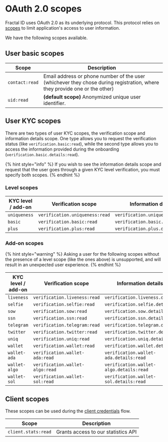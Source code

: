 # OAuth 2.0 scopes

Fractal ID uses OAuth 2.0 as its underlying protocol. This protocol relies on [scopes](https://oauth.net/2/scope/) to limit application's access to user information.

We have the following scopes available.

## User basic scopes

| Scope          | Description                                                                                                               |
| -------------- | ------------------------------------------------------------------------------------------------------------------------- |
| `contact:read` | Email address or phone number of the user (whichever they chose during registration, where they provide one or the other) |
| `uid:read`     | **(default scope)** Anonymized unique user identifier.                                                                    |

## User KYC scopes

There are two types of user KYC scopes, the verification scope and information details scope. One type allows you to request the verification status (like `verification.basic:read`), while the second type allows you to access the information provided during the onboarding (`verification.basic.details:read`).

{% hint style="info" %}
If you wish to see the information details scope and request that the user goes through a given KYC level verification, you must specify both scopes.
{% endhint %}

### Level scopes

| KYC level / add-on | Verification scope             | Information details scope              |
| ------------------ | ------------------------------ | -------------------------------------- |
| `uniqueness`       | `verification.uniqueness:read` | `verification.uniqueness.details:read` |
| `basic`            | `verification.basic:read`      | `verification.basic.details:read`      |
| `plus`             | `verification.plus:read`       | `verification.plus.details:read`       |

### Add-on scopes

{% hint style="warning" %}
Asking a user for the following scopes without the presence of a level scope (like the ones above) is unsupported, and will result in an unexpected user experience.
{% endhint %}

| KYC level / add-on | Verification scope              | Information details scope               |
| ------------------ | ------------------------------- | --------------------------------------- |
| `liveness`         | `verification.liveness:read`    | `verification.liveness.details:read`    |
| `selfie`           | `verification.selfie:read`      | `verification.selfie.details:read`      |
| `sow`              | `verification.sow:read`         | `verification.sow.details:read`         |
| `ssn`              | `verification.ssn:read`         | `verification.ssn.details:read`         |
| `telegram`         | `verification.telegram:read`    | `verification.telegram.details:read`    |
| `twitter`          | `verification.twitter:read`     | `verification.twitter.details:read`     |
| `uniq`             | `verification.uniq:read`        | `verification.uniq.details:read`        |
| `wallet`           | `verification.wallet:read`      | `verification.wallet.details:read`      |
| `wallet-ada`       | `verification.wallet-ada:read`  | `verification.wallet-ada.details:read`  |
| `wallet-algo`      | `verification.wallet-algo:read` | `verification.wallet-algo.details:read` |
| `wallet-sol`       | `verification.wallet-sol:read`  | `verification.wallet-sol.details:read`  |

## Client scopes

These scopes can be used during the [client credentials](back-office-integration/client-authorization.md#client-credentials-grant-flow) flow.

| Scope               | Description                         |
| ------------------- | ----------------------------------- |
| `client.stats:read` | Grants access to our statistics API |
